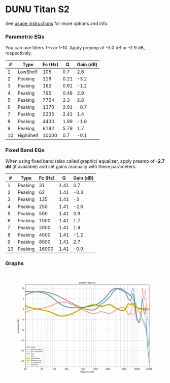 # DUNU Titan S2
See [usage instructions](https://github.com/jaakkopasanen/AutoEq#usage) for more options and info.

### Parametric EQs
You can use filters 1-5 or 1-10. Apply preamp of -3.0 dB or -2.9 dB, respectively.

|   # | Type      |   Fc (Hz) |    Q |   Gain (dB) |
|-----|-----------|-----------|------|-------------|
|   1 | LowShelf  |       105 | 0.7  |         2.6 |
|   2 | Peaking   |       116 | 0.21 |        -3.2 |
|   3 | Peaking   |       162 | 0.91 |        -1.2 |
|   4 | Peaking   |       795 | 0.48 |         2.9 |
|   5 | Peaking   |      7754 | 2.3  |         2.8 |
|   6 | Peaking   |      1370 | 2.91 |        -0.7 |
|   7 | Peaking   |      2235 | 2.41 |         1.4 |
|   8 | Peaking   |      4400 | 1.99 |        -1.6 |
|   9 | Peaking   |      6182 | 5.79 |         1.7 |
|  10 | HighShelf |     10000 | 0.7  |        -0.1 |

### Fixed Band EQs
When using fixed band (also called graphic) equalizer, apply preamp of **-2.7 dB** (if available) and set gains manually with these parameters.

|   # | Type    |   Fc (Hz) |    Q |   Gain (dB) |
|-----|---------|-----------|------|-------------|
|   1 | Peaking |        31 | 1.41 |         0.7 |
|   2 | Peaking |        62 | 1.41 |        -0.3 |
|   3 | Peaking |       125 | 1.41 |        -3   |
|   4 | Peaking |       250 | 1.41 |        -2.6 |
|   5 | Peaking |       500 | 1.41 |         0.9 |
|   6 | Peaking |      1000 | 1.41 |         1.7 |
|   7 | Peaking |      2000 | 1.41 |         1.9 |
|   8 | Peaking |      4000 | 1.41 |        -1.2 |
|   9 | Peaking |      8000 | 1.41 |         2.7 |
|  10 | Peaking |     16000 | 1.41 |        -0.9 |

### Graphs
![](./DUNU%20Titan%20S2.png)
